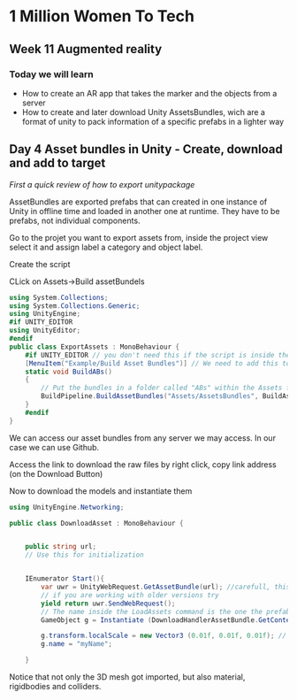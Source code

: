 
# 1 Million Women To Tech 

## Week 11 Augmented reality

### Today we will learn

* How to create an AR app that takes the marker and the objects from a server
* How to create and later download Unity AssetsBundles, wich are a format of unity to pack information of a specific prefabs in a lighter way

## Day 4 Asset bundles in Unity - Create, download and add to target

*First a quick review of how to export unitypackage*

AssetBundles are exported prefabs that can created in one instance of Unity in offline time and loaded in another one at runtime. They have to be prefabs, not individual components.


Go to the projet you want to export assets from, inside the project view select it and assign label a category and object label.


Create the script

CLick on Assets->Build assetBundels 

```csharp
using System.Collections;
using System.Collections.Generic;
using UnityEngine;
#if UNITY_EDITOR
using UnityEditor;
#endif
public class ExportAssets : MonoBehaviour {
	#if UNITY_EDITOR // you don't need this if the script is inside the "Editor" folder
	[MenuItem("Example/Build Asset Bundles")] // We need to add this to the menu.
	static void BuildABs()
	{
		// Put the bundles in a folder called "ABs" within the Assets folder.
		BuildPipeline.BuildAssetBundles("Assets/AssetsBundles", BuildAssetBundleOptions.None, BuildTarget.Android);
	}
	#endif
}
```
We can access our asset bundles from any server we may access. In our case we can use Github.

Access the link to download the raw files by right click, copy link address (on the Download Button)


Now to download the models and instantiate them 
```csharp
using UnityEngine.Networking;

public class DownloadAsset : MonoBehaviour {


	public string url;
	// Use this for initialization


	IEnumerator Start(){
		var uwr = UnityWebRequest.GetAssetBundle(url); //carefull, this is diferent in each documentation
		// if you are working with older versions try 
		yield return uwr.SendWebRequest();
		// The name inside the LoadAssets command is the one the prefab had when I was created, not the labels
		GameObject g = Instantiate (DownloadHandlerAssetBundle.GetContent (uwr).LoadAsset ("PrefabName"), this.transform.position, this.transform.rotation,this.transform) as GameObject;

		g.transform.localScale = new Vector3 (0.01f, 0.01f, 0.01f); // This is optional, if your models come form tinkerCAD you may want to use this anyways
		g.name = "myName";

	}

```

Notice that not only the 3D mesh got imported, but also material, rigidbodies and colliders.





